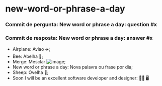# new-word-or-phrase-a-day
### **Commit de pergunta:** New word or phrase a day: question #x
### **Commit de resposta:** New word or phrase a day: answer #x

- Airplane: Aviao :airplane:;
- Bee: Abelha 🐝;
- Merge: Mesclar ![image](https://github.com/RubensAlmeidaDev/new-word-or-frase-a-day/assets/47541659/75dc313e-0621-42b4-bc35-9765540ec9be);
- New word or phrase a day: Nova palavra ou frase por dia;
- Sheep: Ovelha :sheep:;
- Soon I will be an excellent software developer and designer:  🧑‍🎓 🖥️
